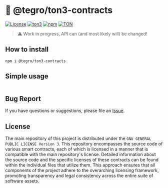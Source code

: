 # 💎 @tegro/ton3-contracts
[![License](https://img.shields.io/badge/license-GPL-brightgreen)](https://www.gnu.org/licenses/gpl-3.0.txt)
[![ton3](https://img.shields.io/badge/for%20use%20with-ton3-brightgreen)](https://github.com/tonstack/ton3-core)
[![npm](https://img.shields.io/npm/v/@tegro/ton3-contracts.svg)](https://npmjs.com/package/@tegro/ton3-contracts)
[![TON](https://img.shields.io/badge/based%20on-The%20Open%20Network-blue)](https://ton.org/)

> :warning: Work in progress, API can (and most likely will) be changed!

## How to install

```
npm i @tegro/ton3-contracts
```

## Simple usage

```typescript

```

## Bug Report
If you have questions or suggestions, please file an [Issue](https://github.com/TegroTON/.github/issues/new/choose).

## License

The main repository of this project is distributed under the `GNU GENERAL PUBLIC LICENSE Version 3`. This repository encompasses the source code of various smart contracts, each of which is licensed in a manner that is compatible with the main repository's license. Detailed information about the source code and the specific licenses of these contracts can be found within the individual files that utilize them. This approach ensures that all components of the project adhere to the overarching licensing framework, promoting transparency and legal consistency across the entire suite of software assets.
